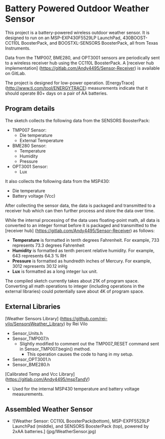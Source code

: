 Battery Powered Outdoor Weather Sensor
======================================

This project is a battery-powered wireless outdoor weather sensor. It is designed to run on an MSP-EXP430F5529LP LaunchPad, 430BOOST-CC110L BoosterPack, and BOOSTXL-SENSORS BoosterPack, all from Texas Instruments.

Data from the TMP007, BME280, and OPT3001 sensors are periodically sent to a wireless receiver hub using the CC110L BoosterPack. A [receiver hub implementation] (https://gitlab.com/Andy4495/Sensor-Receiver) is available on GitLab.

The project is designed for low-power operation. [EnergyTrace] (http://www.ti.com/tool/ENERGYTRACE) measurements indicate that it should operate 80+ days on a pair of AA batteries.

## Program details ##
The sketch collects the following data from the SENSORS BoosterPack:

- TMP007 Sensor:
     - Die temperature
     - External Temperature
- BME280 Sensor:
     - Temperature
     - Humidity
     - Pressure
- OPT3001 Sensor:
     - Lux

It also collects the following data from the MSP430:

- Die temperature
- Battery voltage (Vcc)

After collecting the sensor data, the data is packaged and transmitted to a receiver hub which can then further process and store the data over time.

While the internal processing of the data uses floating-point math, all data is converted to an integer format before it is packaged and transmitted to the [receiver hub] (https://gitlab.com/Andy4495/Sensor-Receiver) as follows:

- **Temperature** is formatted in tenth degrees Fahrenheit. For example, 733 represents 73.3 degrees Fahrenheit
- **Humidity** is formatted as tenth percent relative humidity. For example, 643 represents 64.3 % RH
- **Pressure** is formatted as hundredth inches of Mercury. For example, 3012 represents 30.12 inHg
- **Lux** is formatted as a long integer lux unit.

The compiled sketch currently takes about 21K of program space. Converting all math operations to integer (including operations in the external libraries) could potentially save about 4K of program space.


## External Libraries ##
[Weather Sensors Library] (https://github.com/rei-vilo/SensorsWeather_Library) by Rei Vilo

* Sensor_Units.h
* Sensor_TMP007.h
    - Slightly modified to comment out the TMP007\_RESET command sent in Sensor\_TMP007.begin() method.
        - This operation causes the code to hang in my setup.
* Sensor_OPT3001.h
* Sensor_BME280.h

[Calibrated Temp and Vcc Library] (https://gitlab.com/Andy4495/mspTandV)

* Used for the internal MSP430 temperature and battery voltage measurements. 

## Assembled Weather Sensor ##
- ![Weather Sensor: CC110L BoosterPack(bottom), MSP-EXPF5529LP LaunchPad (middle), and SENSORS BoosterPack (top), powered by 2xAA batteries.] (jpg/WeatherSensor.jpg)
